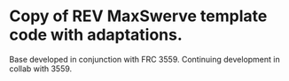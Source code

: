 # Copy of REV MaxSwerve template code with adaptations.
Base developed in conjunction with FRC 3559. Continuing development in collab with 3559.
